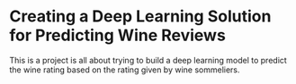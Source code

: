 # Creating a Deep Learning Solution for Predicting Wine Reviews

This is a project is all about trying to build a deep learning model to predict the wine rating based on the rating 
given by wine sommeliers.

